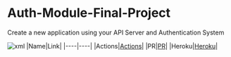 # Auth-Module-Final-Project

Create a new application using your API Server and Authentication System

![xml]()
|Name|Link|
|----|----|
|Actions|[Actions](https://github.com/Mujahedyousef/Auth-Module-Final-Project/actions)|
|PR|[PR]()|
|Heroku|[Heroku]()|


